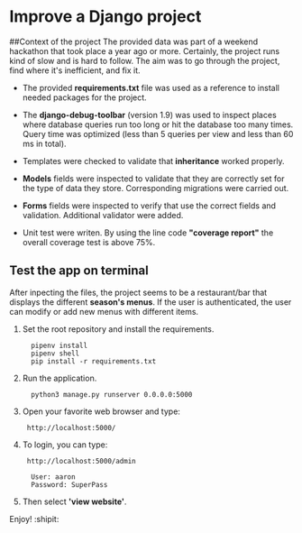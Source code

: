 # Improve a Django project

##Context of the project
The provided data was part of a weekend hackathon that took place a year ago or more. Certainly, the project runs kind of slow and is hard to follow. The aim was to go through the project, find where it's inefficient, and fix it. 

* The provided **requirements.txt** file was used as a reference to install needed packages for the project.

* The **django-debug-toolbar** (version 1.9) was used to inspect places where database queries run too long or hit the database too many times. Query time was optimized (less than 5 queries per view and less than 60 ms in total).

* Templates were checked to validate that **inheritance** worked properly.

* **Models** fields were inspected to validate that they are correctly set  for the type of data they store. Corresponding migrations were carried out.

* **Forms** fields were inspected to verify that use the correct fields and validation. Additional validator were added.

* Unit test were writen. By using the line code **"coverage report"** the overall coverage test is above 75%.

## Test the app on terminal
After inpecting the files, the project seems to be a restaurant/bar that displays the different **season's menus**. If the user is authenticated, the user can modify or add new menus with different items.

1. Set the root repository and install the requirements.

		 pipenv install
		 pipenv shell
		 pip install -r requirements.txt
		

2. Run the application.
		
		 python3 manage.py runserver 0.0.0.0:5000

3. Open your favorite web browser and type:

		http://localhost:5000/

4. To login, you can type:
		
		http://localhost:5000/admin		
		
		 User: aaron
		 Password: SuperPass
		 
5. Then select **'view website'**.


Enjoy! :shipit:
